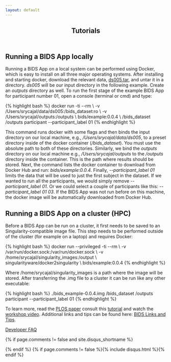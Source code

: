 ```yaml
---
layout: default
---
```

<article class="post-container post-container--single">
  <header class="post-header">
    <h1 class="post-title">Tutorials</h1>
  </header>

  <h2>Running a BIDS App locally</h2>
  <p>Running a BIDS App on a local system can be performed using Docker, which is easy to install on all three major operating systems. After installing and starting docker, download the relevant data,
  <a href="https://drive.google.com/drive/folders/0B2JWN60ZLkgkMGlUY3B4MXZIZW8">ds005.tar</a>, and untar it in a directory. <i>ds005</i>  will be our input directory in the following example. Create an <i>outputs</i> directory as well. To run the first stage of the example BIDS App for participant number 01, open a console (terminal or cmd) and type:</p>
  {% highlight bash %}
  docker run -ti --rm \
      -v /Users/srycajal/data/ds005:/bids_dataset:ro \
      -v /Users/srycajal/outputs:/outputs \
      bids/example:0.0.4 \
      /bids_dataset /outputs participant --participant_label 01
  {% endhighlight %}
  <p>This command runs docker with some flags and then binds the input directory on our local machine, e.g., <i>/Users/srycajal/data/ds005</i>, to a preset directory inside of the docker container (<i>/bids_dataset</i>). You must use the absolute path to both of these directories. Similarly, we bind the <i>outputs</i> directory on our local machine e.g., <i>/Users/srycajal/outputs</i> to the <i>/outputs</i> directory inside the container. This is the path where results should be stored. Next, the command lists the docker container to download from Docker Hub and run: <i>bids/example:0.0.4</i>. Finally, <i>--participant_label 01</i> limits the data that will be used to just the first subject in the dataset. If we wanted to run all the participants, we would simply remove <i>--participant_label 01</i>. Or we could select a couple of participants like this: <i>--participant_label 01 03</i>. If the BIDS App was not run before on this machine, the docker image will be automatically downloaded from Docker Hub. </p>


  <h2>Running a BIDS App on a cluster (HPC)</h2>
  <p>Before a BIDS App can be run on a cluster, it first needs to be saved to an Singularity-compatible image file. This step needs to be performed outside of the cluster (for example on a laptop) and requires Docker:</p>
  {% highlight bash %}
  docker run --privileged -ti --rm  \
      -v /var/run/docker.sock:/var/run/docker.sock \
      -v /home/srycajal/singularity_images:/output \
      singularityware/docker2singularity \
      bids/example:0.0.4
  {% endhighlight %}
  <p>Where /home/srycajal/singularity_images is a path where the image will be stored. After transferring the .img file to a cluster it can be run like any other executable:</p>
  {% highlight bash %}
  ./bids_example-0.0.4.img /bids_dataset /outputs participant --participant_label 01
  {% endhighlight %}
  <p>To learn more, read the
  <a href="http://journals.plos.org/ploscompbiol/article?id=10.1371/journal.pcbi.1005209">PLOS paper</a> consult this
  <a href="https://neurohackweek.github.io/docker-for-scientists/">tutorial</a> and watch the
  <a href="https://www.slideshare.net/chrisfilo1/docker-for-scientists">workshop video</a>. Additional links and tips can be found here:
  <a href="https://sites.google.com/a/email.arizona.edu/bmw/resources/bids">BIDS Links and Tips</a>.</p>
  <p><a href="/dev_faq">Developer FAQ</a></p>

  {% if page.comments != false and site.disqus_shortname %}<section id="disqus_thread"></section><!-- /#disqus_thread -->{% endif %}
  {% if page.comments != false %}{% include disqus.html %}{% endif %}
  </article>
